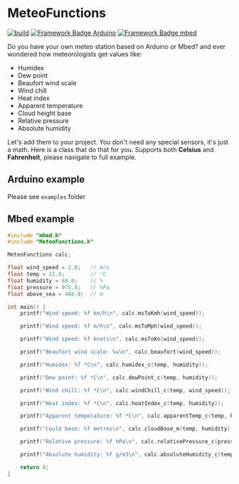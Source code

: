 # MeteoFunctions
[![build](https://github.com/pilotak/MeteoFunctions/workflows/build/badge.svg)](https://github.com/pilotak/MeteoFunctions/actions) 
[![Framework Badge Arduino](https://img.shields.io/badge/framework-arduino-00979C.svg)](https://arduino.cc)
[![Framework Badge mbed](https://img.shields.io/badge/framework-mbed-008fbe.svg)](https://os.mbed.com/)

Do you have your own meteo station based on Arduino or Mbed? and ever wondered how meteorologists get values like:
- Humidex
- Dew point
- Beaufort wind scale
- Wind chill
- Heat index
- Apparent temperature
- Cloud height base
- Relative pressure
- Absolute humidity

Let's add them to your project. You don't need any special sensors, it's just a math. Here is a class that do that for you. Supports both **Celsius** and **Fahrenheit**, please navigate to full example.

## Arduino example
Please see `examples` folder

## Mbed example
```cpp
#include "mbed.h"
#include "MeteoFunctions.h"

MeteoFunctions calc;

float wind_speed = 2.0;   // m/s
float temp = 21.0;        // °C
float humidity = 60.0;    // %
float pressure = 975.8;   // hPa
float above_sea = 408.0;  // m

int main() {
    printf("Wind speed: %f km/h\n", calc.msToKmh(wind_speed));

    printf("Wind speed: %f m/h\n", calc.msToMph(wind_speed));

    printf("Wind speed: %f knots\n", calc.msToKn(wind_speed));

    printf("Beaufort wind scale: %u\n", calc.beaufort(wind_speed));

    printf("Humidex: %f *C\n", calc.humidex_c(temp, humidity));

    printf("Dew point: %f *C\n", calc.dewPoint_c(temp, humidity));

    printf("Wind chill: %f *C\n", calc.windChill_c(temp, wind_speed));

    printf("Heat index: %f *C\n", calc.heatIndex_c(temp, humidity));

    printf("Apparent temperature: %f *C\n", calc.apparentTemp_c(temp, humidity, wind_speed));

    printf("Could base: %f metres\n", calc.cloudBase_m(temp, humidity));

    printf("Relative pressure: %f hPa\n", calc.relativePressure_c(pressure, above_sea, temp));

    printf("Absolute humidity: %f g/m3\n", calc.absoluteHumidity_c(temp, humidity));

    return 0;
}
```
